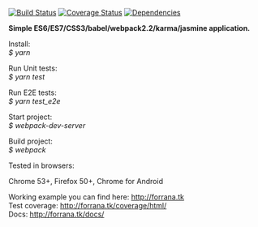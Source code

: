 [![Build Status](https://travis-ci.org/forrana/callstats-test-task.svg?branch=master)](https://travis-ci.org/forrana/callstats-test-task)
[![Coverage Status](https://coveralls.io/repos/github/forrana/callstats-test-task/badge.svg?branch=master)](https://coveralls.io/github/forrana/callstats-test-task?branch=master)
[![Dependencies](https://david-dm.org/forrana/callstats-test-task.svg)](https://david-dm.org/forrana/callstats-test-task.svg)

<b>Simple ES6/ES7/CSS3/babel/webpack2.2/karma/jasmine application.</b>

Install:<br/>
    <i> $ yarn </i>

Run Unit tests:<br/>
    <i> $ yarn test </i>

Run E2E tests:<br/>
    <i> $ yarn test_e2e </i>

Start project:<br/>
    <i> $ webpack-dev-server</i>

Build project:<br/>
    <i> $ webpack</i>

Tested in browsers:<br/>

Chrome 53+, Firefox 50+, Chrome for Android

Working example you can find here: http://forrana.tk <br/>
Test coverage: http://forrana.tk/coverage/html/ <br/>
Docs: http://forrana.tk/docs/ <br/>
